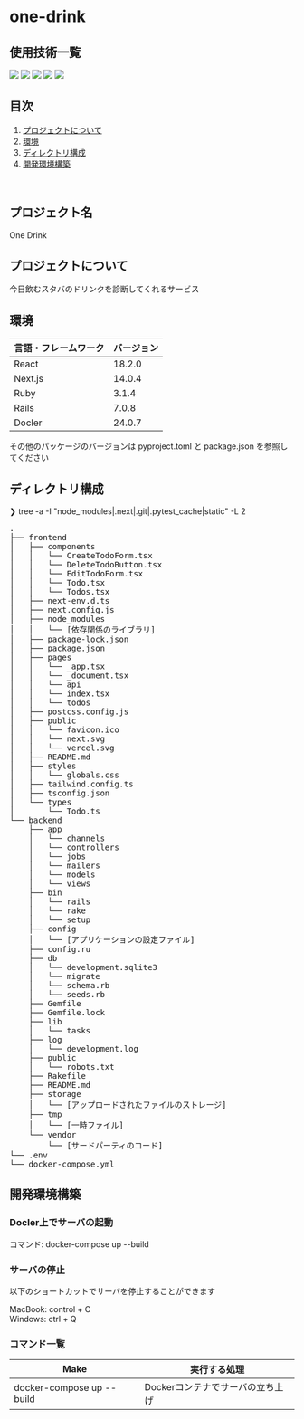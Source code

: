 # one-drink

<div id="top"></div>

## 使用技術一覧

<!-- シールド一覧 -->
<!-- 該当するプロジェクトの中から任意のものを選ぶ-->
<p style="display: inline">
  <!-- フロントエンドのフレームワーク一覧 -->
  <img src="https://img.shields.io/badge/-Next.js-000000.svg?logo=next.js&style=for-the-badge">
  <img src="https://img.shields.io/badge/-React-20232A?style=for-the-badge&logo=react&logoColor=61DAFB">
  <!-- バックエンドのフレームワーク一覧 -->
  <img src="https://img.shields.io/badge/-Rails-CC0000.svg?logo=rails&style=for-the-badge">
  <!-- バックエンドの言語一覧 -->
  <img src="https://img.shields.io/badge/-Ruby-CC342D.svg?logo=ruby&style=for-the-badge">
  <!-- インフラ一覧 -->
  <img src="https://img.shields.io/badge/-Docker-20232A.svg?logo=docker&style=for-the-badge">
</p>

## 目次

1. [プロジェクトについて](#プロジェクトについて)
2. [環境](#環境)
3. [ディレクトリ構成](#ディレクトリ構成)
4. [開発環境構築](#開発環境構築)

<br />
<!-- プロジェクト名を記載 -->

## プロジェクト名

One Drink

<!-- プロジェクトについて -->

## プロジェクトについて

今日飲むスタバのドリンクを診断してくれるサービス


## 環境

<!-- 言語、フレームワーク、ミドルウェア、インフラの一覧とバージョンを記載 -->

| 言語・フレームワーク     | バージョン |
| ----------------------| ---------- |
| React                 | 18.2.0     |
| Next.js               | 14.0.4     |
| Ruby                  | 3.1.4      |
| Rails                 | 7.0.8      |
| Docler                | 24.0.7     |

その他のパッケージのバージョンは pyproject.toml と package.json を参照してください


## ディレクトリ構成

<!-- Treeコマンドを使ってディレクトリ構成を記載 -->
<!-- まだファイル構成は未完成です -->

❯ tree -a -I "node_modules|.next|.git|.pytest_cache|static" -L 2
<pre>
.
├── frontend
│   ├── components
│   │   └── CreateTodoForm.tsx
│   │   └── DeleteTodoButton.tsx
│   │   └── EditTodoForm.tsx
│   │   └── Todo.tsx
│   │   └── Todos.tsx
│   ├── next-env.d.ts
│   ├── next.config.js
│   ├── node_modules
│   │   └── [依存関係のライブラリ]
│   ├── package-lock.json
│   ├── package.json
│   ├── pages
│   │   └── _app.tsx
│   │   └── _document.tsx
│   │   └── api
│   │   └── index.tsx
│   │   └── todos
│   ├── postcss.config.js
│   ├── public
│   │   └── favicon.ico
│   │   └── next.svg
│   │   └── vercel.svg
│   ├── README.md
│   ├── styles
│   │   └── globals.css
│   ├── tailwind.config.ts
│   ├── tsconfig.json
│   └── types
│       └── Todo.ts
└── backend
    ├── app
    │   └── channels
    │   └── controllers
    │   └── jobs
    │   └── mailers
    │   └── models
    │   └── views
    ├── bin
    │   └── rails
    │   └── rake
    │   └── setup
    ├── config
    │   └── [アプリケーションの設定ファイル]
    ├── config.ru
    ├── db
    │   └── development.sqlite3
    │   └── migrate
    │   └── schema.rb
    │   └── seeds.rb
    ├── Gemfile
    ├── Gemfile.lock
    ├── lib
    │   └── tasks
    ├── log
    │   └── development.log
    ├── public
    │   └── robots.txt
    ├── Rakefile
    ├── README.md
    ├── storage
    │   └── [アップロードされたファイルのストレージ]
    ├── tmp
    │   └── [一時ファイル]
    └── vendor
        └── [サードパーティのコード]
└── .env
└── docker-compose.yml
</pre>



## 開発環境構築

<!-- コンテナの作成方法、パッケージのインストール方法など、開発環境構築に必要な情報を記載 -->

### Docler上でサーバの起動

コマンド: docker-compose up --build

### サーバの停止

以下のショートカットでサーバを停止することができます

 MacBook: control + C<br/>
 Windows: ctrl + Q

### コマンド一覧

| Make                | 実行する処理                                                            |                                                                                
| ------------------- | ----------------------------------------------------------------------- | 
| docker-compose up --build         | Dockerコンテナでサーバの立ち上げ | 